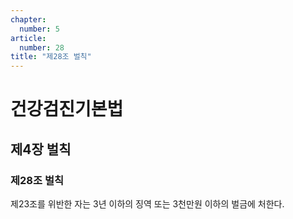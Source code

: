 ```yaml
---
chapter:
  number: 5
article:
  number: 28
title: "제28조 벌칙"
---
```

# 건강검진기본법

## 제4장 벌칙

### 제28조 벌칙

제23조를 위반한 자는 3년 이하의 징역 또는 3천만원 이하의 벌금에 처한다.
